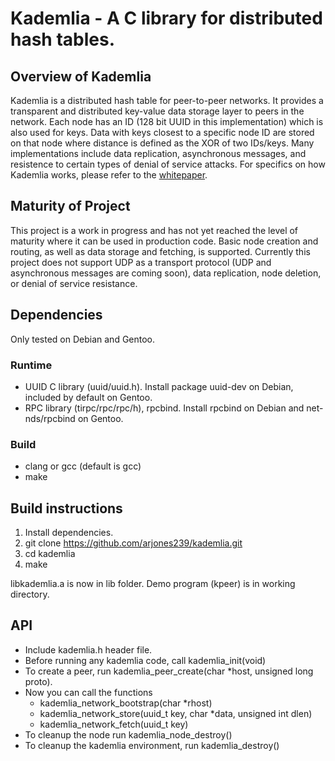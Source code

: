 # Kademlia - A C library for distributed hash tables.

## Overview of Kademlia
Kademlia is a distributed hash table for peer-to-peer networks. It provides a transparent and distributed key-value data storage layer to peers in the network. Each node has an ID (128 bit UUID in this implementation) which is also used for keys. Data with keys closest to a specific node ID are stored on that node where distance is defined as the XOR of two IDs/keys. Many implementations include data replication, asynchronous messages, and resistence to certain types of denial of service attacks. For specifics on how Kademlia works, please refer to the <a href="https://cs.brown.edu/courses/csci2950-g/papers/kademlia.pdf">whitepaper</a>.

## Maturity of Project
This project is a work in progress and has not yet reached the level of maturity where it can be used in production code. Basic node creation and routing, as well as data storage and fetching, is supported. Currently this project does not support UDP as a transport protocol (UDP and asynchronous messages are coming soon), data replication, node deletion, or denial of service resistance.

## Dependencies
Only tested on Debian and Gentoo.

### Runtime
- UUID C library (uuid/uuid.h). Install package uuid-dev on Debian, included by default on Gentoo.
- RPC library (tirpc/rpc/rpc/h), rpcbind. Install rpcbind on Debian and net-nds/rpcbind on Gentoo.

### Build
- clang or gcc (default is gcc)
- make

## Build instructions
1. Install dependencies.
2. git clone https://github.com/arjones239/kademlia.git
3. cd kademlia
4. make

libkademlia.a is now in lib folder. Demo program (kpeer) is in working directory.

## API
- Include kademlia.h header file.
- Before running any kademlia code, call kademlia_init(void)
- To create a peer, run kademlia_peer_create(char *host, unsigned long proto).
- Now you can call the functions
    * kademlia_network_bootstrap(char *rhost)
    * kademlia_network_store(uuid_t key, char *data, unsigned int dlen)
    * kademlia_network_fetch(uuid_t key)
- To cleanup the node run kademlia_node_destroy()
- To cleanup the kademlia environment, run kademlia_destroy()

